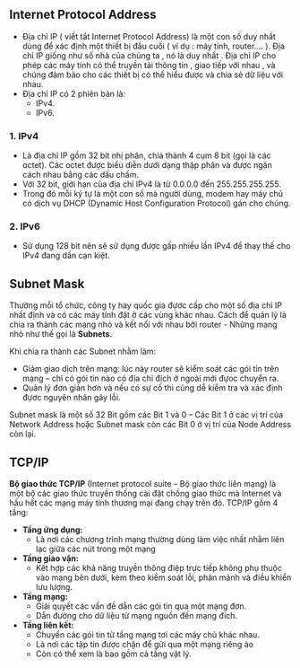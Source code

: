## Internet Protocol Address
- Địa chỉ IP ( viết tắt   Internet Protocol Address) là một con số duy nhất dùng để xác định một thiết bị đầu cuối ( ví dụ : máy tính, router…. ). Địa chỉ IP giống như số nhà của chúng ta , nó là duy nhất . Địa chỉ IP  cho phép các máy tính có thể truyền tải  thông tin , giao tiếp với nhau , và chúng đảm bảo cho các thiết bị  có thể hiểu được và chia sẻ  dữ liệu với nhau.
- Địa chỉ IP có 2 phiên bản là:
  - IPv4.
  - IPv6.
### 1. IPv4
- Là địa chỉ IP gồm 32 bit nhị phân, chia thành 4 cụm 8 bit (gọi là các octet). Các octet được biểu diễn dưới dạng thập phân và được ngăn cách nhau bằng các dấu chấm.
- Với 32 bit, giới hạn của địa chỉ IPv4 là từ 0.0.0.0 đến 255.255.255.255.
- Trong đó mỗi ký tự là một con số mà người dùng, modem hay máy chủ có dịch vụ DHCP (Dynamic Host Configuration Protocol) gán cho chúng.
### 2. IPv6
- Sử dụng 128 bit nên sẽ sử dụng được gấp nhiều lần IPv4 để thay thế cho IPv4 đang dần cạn kiệt.
## Subnet Mask
Thường mỗi tổ chức, công ty hay quốc gia đựơc cấp cho một số địa chỉ IP nhất định và có các máy tính đặt ở các vùng khác nhau. Cách để quản lý là chia ra thành các mạng nhỏ và kết nối với nhau bởi router - Những mạng nhỏ như thế gọi là **Subnets**. 

Khi chia ra thành các Subnet nhằm làm:
- Giảm giao dịch trên mạng: lúc này router sẽ kiểm soát các gói tin trên mạng – chỉ có gói tin nào có địa chỉ đích ở ngoài mới đựoc chuyển ra.
- Quản lý đơn giản hơn và nếu có sự cố thì cũng dễ kiểm tra và xác định đựơc nguyên nhân gây lỗi.

Subnet mask là một số 32 Bit gồm các Bit 1 và 0 – Các Bit 1 ở các vị trí của Network Address hoặc Subnet mask còn các Bit 0 ở vị trí của Node Address còn lại.

## TCP/IP
**Bộ giao thức TCP/IP** (Internet protocol suite – Bộ giao thức liên mạng) là một bộ các giao thức truyền thống cài đặt chồng giao thức mà Internet và hầu hết các mạng máy tính thương mại đang chạy trên đó.
TCP/IP gồm 4 tầng:  
- **Tầng ứng dụng:** 
  - Là nơi các chương trình mạng thường dùng làm việc nhất nhằm liên lạc giữa các nút trong một mạng
- **Tầng giao vận:** 
  - Kết hợp các khả năng truyền thông điệp trực tiếp không phụ thuộc vào mạng bên dưới, kèm theo kiểm soát lỗi, phân mảnh và điều khiển lưu lượng.
- **Tầng mạng:**
  - Giải quyết các vấn đề dẫn các gói tin qua một mạng đơn. 
  - Dẫn đường cho dữ liệu từ mạng nguồn đến mạng đích.
- **Tầng liên kết:**
  - Chuyển các gói tin từ tầng mạng tơi các máy chủ khác nhau.
  - Là nơi các tập tin được chặn để gửi qua một mạng riêng ảo
  - Còn có thể xem là bao gồm cả tầng vật lý.
